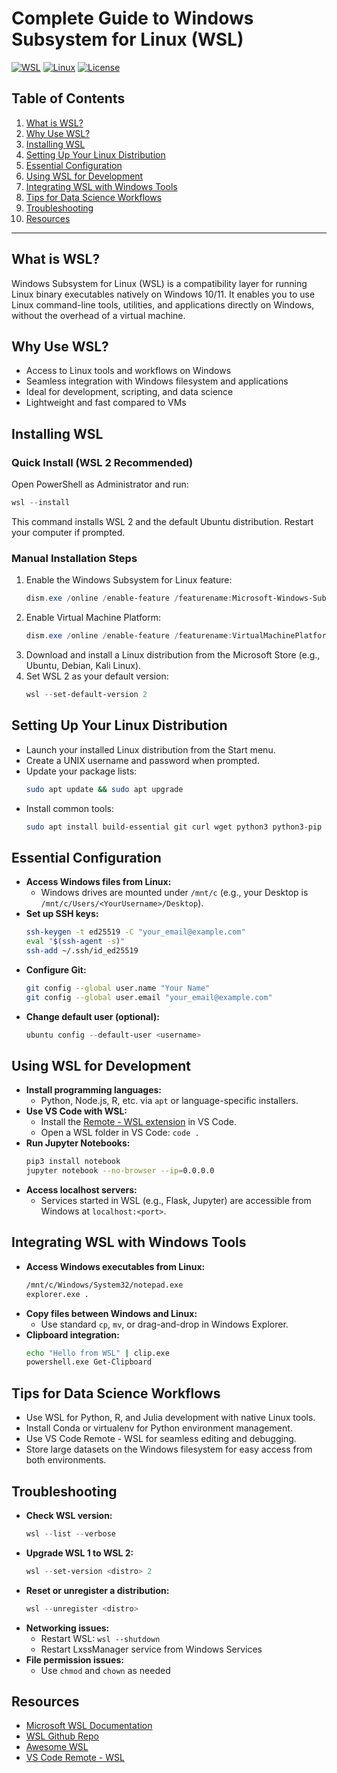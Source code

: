 # Complete Guide to Windows Subsystem for Linux (WSL)

[![WSL](https://img.shields.io/badge/WSL-008080?style=for-the-badge&logo=windows&logoColor=white)](https://docs.microsoft.com/en-us/windows/wsl/)
[![Linux](https://img.shields.io/badge/Linux-FCC624?style=for-the-badge&logo=linux&logoColor=black)](https://www.linux.org/)
[![License](https://img.shields.io/badge/License-MIT-yellow.svg?style=for-the-badge)](../LICENSE)

## Table of Contents

1. [What is WSL?](#what-is-wsl)
2. [Why Use WSL?](#why-use-wsl)
3. [Installing WSL](#installing-wsl)
4. [Setting Up Your Linux Distribution](#setting-up-your-linux-distribution)
5. [Essential Configuration](#essential-configuration)
6. [Using WSL for Development](#using-wsl-for-development)
7. [Integrating WSL with Windows Tools](#integrating-wsl-with-windows-tools)
8. [Tips for Data Science Workflows](#tips-for-data-science-workflows)
9. [Troubleshooting](#troubleshooting)
10. [Resources](#resources)

---

## What is WSL?

Windows Subsystem for Linux (WSL) is a compatibility layer for running Linux binary executables natively on Windows 10/11. It enables you to use Linux command-line tools, utilities, and applications directly on Windows, without the overhead of a virtual machine.

## Why Use WSL?
- Access to Linux tools and workflows on Windows
- Seamless integration with Windows filesystem and applications
- Ideal for development, scripting, and data science
- Lightweight and fast compared to VMs

## Installing WSL

### Quick Install (WSL 2 Recommended)
Open PowerShell as Administrator and run:

```powershell
wsl --install
```

This command installs WSL 2 and the default Ubuntu distribution. Restart your computer if prompted.

### Manual Installation Steps
1. Enable the Windows Subsystem for Linux feature:
   ```powershell
   dism.exe /online /enable-feature /featurename:Microsoft-Windows-Subsystem-Linux /all /norestart
   ```
2. Enable Virtual Machine Platform:
   ```powershell
   dism.exe /online /enable-feature /featurename:VirtualMachinePlatform /all /norestart
   ```
3. Download and install a Linux distribution from the Microsoft Store (e.g., Ubuntu, Debian, Kali Linux).
4. Set WSL 2 as your default version:
   ```powershell
   wsl --set-default-version 2
   ```

## Setting Up Your Linux Distribution

- Launch your installed Linux distribution from the Start menu.
- Create a UNIX username and password when prompted.
- Update your package lists:
  ```bash
  sudo apt update && sudo apt upgrade
  ```
- Install common tools:
  ```bash
  sudo apt install build-essential git curl wget python3 python3-pip
  ```

## Essential Configuration

- **Access Windows files from Linux:**
  - Windows drives are mounted under `/mnt/c` (e.g., your Desktop is `/mnt/c/Users/<YourUsername>/Desktop`).
- **Set up SSH keys:**
  ```bash
  ssh-keygen -t ed25519 -C "your_email@example.com"
  eval "$(ssh-agent -s)"
  ssh-add ~/.ssh/id_ed25519
  ```
- **Configure Git:**
  ```bash
  git config --global user.name "Your Name"
  git config --global user.email "your_email@example.com"
  ```
- **Change default user (optional):**
  ```powershell
  ubuntu config --default-user <username>
  ```

## Using WSL for Development

- **Install programming languages:**
  - Python, Node.js, R, etc. via `apt` or language-specific installers.
- **Use VS Code with WSL:**
  - Install the [Remote - WSL extension](https://marketplace.visualstudio.com/items?itemName=ms-vscode-remote.remote-wsl) in VS Code.
  - Open a WSL folder in VS Code: `code .`
- **Run Jupyter Notebooks:**
  ```bash
  pip3 install notebook
  jupyter notebook --no-browser --ip=0.0.0.0
  ```
- **Access localhost servers:**
  - Services started in WSL (e.g., Flask, Jupyter) are accessible from Windows at `localhost:<port>`.

## Integrating WSL with Windows Tools

- **Access Windows executables from Linux:**
  ```bash
  /mnt/c/Windows/System32/notepad.exe
  explorer.exe .
  ```
- **Copy files between Windows and Linux:**
  - Use standard `cp`, `mv`, or drag-and-drop in Windows Explorer.
- **Clipboard integration:**
  ```bash
  echo "Hello from WSL" | clip.exe
  powershell.exe Get-Clipboard
  ```

## Tips for Data Science Workflows

- Use WSL for Python, R, and Julia development with native Linux tools.
- Install Conda or virtualenv for Python environment management.
- Use VS Code Remote - WSL for seamless editing and debugging.
- Store large datasets on the Windows filesystem for easy access from both environments.

## Troubleshooting

- **Check WSL version:**
  ```powershell
  wsl --list --verbose
  ```
- **Upgrade WSL 1 to WSL 2:**
  ```powershell
  wsl --set-version <distro> 2
  ```
- **Reset or unregister a distribution:**
  ```powershell
  wsl --unregister <distro>
  ```
- **Networking issues:**
  - Restart WSL: `wsl --shutdown`
  - Restart LxssManager service from Windows Services
- **File permission issues:**
  - Use `chmod` and `chown` as needed

## Resources

- [Microsoft WSL Documentation](https://docs.microsoft.com/en-us/windows/wsl/)
- [WSL Github Repo](https://github.com/microsoft/WSL)
- [Awesome WSL](https://github.com/sirredbeard/Awesome-WSL)
- [VS Code Remote - WSL](https://code.visualstudio.com/docs/remote/wsl) 